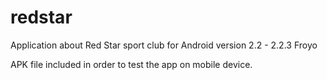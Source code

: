 # redstar

Application about Red Star sport club for Android version 2.2 - 2.2.3 Froyo 

APK file included in order to test the app on mobile device.
